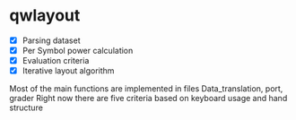 # qwlayout

- [x] Parsing dataset
- [x] Per Symbol power calculation
- [x] Evaluation criteria
- [x] Iterative layout algorithm

Most of the main functions are implemented in files Data_translation, port, grader
Right now there are five criteria based on keyboard usage and hand structure
